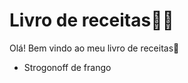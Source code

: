 # Livro de receitas:woman_cook:

Olá! Bem vindo ao meu livro de receitas:wave:

- Strogonoff de frango

  
